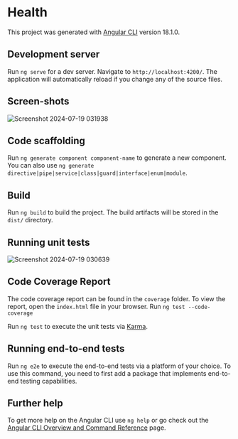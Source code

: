 # Health

This project was generated with [Angular CLI](https://github.com/angular/angular-cli) version 18.1.0.


## Development server

Run `ng serve` for a dev server. Navigate to `http://localhost:4200/`. The application will automatically reload if you change any of the source files.
## Screen-shots
![Screenshot 2024-07-19 031938](https://github.com/user-attachments/assets/1fdc0992-bb32-4f5f-a6fa-8fd4e453f546)

## Code scaffolding

Run `ng generate component component-name` to generate a new component. You can also use `ng generate directive|pipe|service|class|guard|interface|enum|module`.

## Build

Run `ng build` to build the project. The build artifacts will be stored in the `dist/` directory.

## Running unit tests
![Screenshot 2024-07-19 030639](https://github.com/user-attachments/assets/36713918-b0dc-4254-b922-450e0e4f32a4)

## Code Coverage Report

The code coverage report can be found in the `coverage` folder. To view the report, open the `index.html` file in your browser.
Run `ng test --code-coverage`

Run `ng test` to execute the unit tests via [Karma](https://karma-runner.github.io).

## Running end-to-end tests

Run `ng e2e` to execute the end-to-end tests via a platform of your choice. To use this command, you need to first add a package that implements end-to-end testing capabilities.

## Further help

To get more help on the Angular CLI use `ng help` or go check out the [Angular CLI Overview and Command Reference](https://angular.dev/tools/cli) page.
